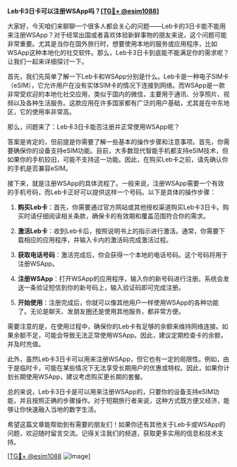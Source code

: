 **Leb卡3日卡可以注册WSApp吗？[[TG💪+ @esim1088](https://t.me/s/esim1088)]**

大家好，今天咱们来聊聊一个很多人都会关心的问题——Leb卡的3日卡能不能用来注册WSApp？对于经常出国或者喜欢体验新鲜事物的朋友来说，这个问题可能非常重要。尤其是当你在国外旅行时，想要使用本地的服务或应用程序，比如WSApp这种本地化的社交软件。那么，Leb卡3日卡到底能不能满足你的需求呢？让我们一起来详细探讨一下。

首先，我们先简单了解一下Leb卡和WSApp分别是什么。Leb卡是一种电子SIM卡（eSIM），它允许用户在没有实体SIM卡的情况下连接到网络。而WSApp是一款非常受欢迎的本地化社交应用，类似于国内的微信，主要用于通讯、分享照片、视频以及各种生活服务。这款应用在许多国家都有广泛的用户基础，尤其是在中东地区，它的使用率非常高。

那么，问题来了：Leb卡3日卡能否注册并正常使用WSApp呢？

答案是肯定的，但前提是你需要了解一些基本的操作步骤和注意事项。首先，你需要确保你的设备支持eSIM功能。目前，大多数现代智能手机都支持eSIM技术，但如果你的手机较旧，可能不支持这一功能。因此，在购买Leb卡之前，请先确认你的手机是否兼容eSIM。

接下来，就是注册WSApp的具体流程了。一般来说，注册WSApp需要一个有效的手机号码，而Leb卡正好可以提供这样一个号码。以下是具体的操作步骤：

1. **购买Leb卡**：首先，你需要通过官方网站或其他授权渠道购买Leb卡3日卡。购买时请仔细阅读相关条款，确保卡的有效期和覆盖范围符合你的需求。

2. **激活Leb卡**：收到Leb卡后，按照说明书上的指示进行激活。通常，你需要下载相应的应用程序，并输入卡内的激活码完成激活过程。

3. **获取电话号码**：激活完成后，你会获得一个本地的电话号码。这个号码将用于注册WSApp。

4. **注册WSApp**：打开WSApp的应用程序，输入你的新号码进行注册。系统会发送一条验证短信到你的新号码上，输入验证码即可完成注册。

5. **开始使用**：注册完成后，你就可以像其他用户一样使用WSApp的各种功能了。无论是聊天、发朋友圈还是使用其他服务，都非常方便。

需要注意的是，在使用过程中，确保你的Leb卡有足够的余额来维持网络连接。如果余额不足，可能会导致无法正常使用WSApp。因此，建议定期检查卡的余额，并及时充值。

此外，虽然Leb卡3日卡可以用来注册WSApp，但它也有一定的局限性。例如，由于是临时卡，可能在某些情况下无法享受长期用户的优惠或特权。因此，如果你计划长期使用WSApp，建议考虑购买更长期的套餐。

总的来说，Leb卡3日卡是可以用来注册WSApp的，只要你的设备支持eSIM功能，并且按照正确的步骤操作。对于短期旅行者来说，这种方式既方便又经济，能够让你快速融入当地的数字生活。

希望这篇文章能帮助到有需要的朋友们！如果你还有其他关于Leb卡或WSApp的问题，欢迎随时留言交流。记得关注我们的频道，获取更多实用的信息和技术支持。

[[TG💪+ @esim1088](https://t.me/s/esim1088) ![Image](https://i.postimg.cc/4NQfJmqS/Snipaste-2025-05-13-00-14-12.png)]